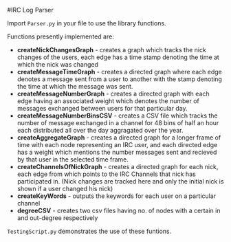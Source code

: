 #IRC Log Parser

Import `Parser.py` in your file to use the library functions.

Functions presently implemented are:
- **createNickChangesGraph** - creates a graph which tracks the nick changes of the users, each edge has a time stamp denoting the time at which the nick was changed
- **createMessageTimeGraph** - creates a directed graph where each edge denotes a message sent from a user to another with the stamp denoting the time at which the message was sent.
- **createMessageNumberGraph** - creates a directed graph with each edge having an associated weight which denotes the number of messages exchanged between users for that particular day.
- **createMessageNumberBinsCSV** - creates a CSV file which tracks the number of message exchanged in a channel for 48 bins of half an hour each distributed all over the day aggragated over the year. 
- **createAggregateGraph** - creates a directed graph for a longer frame of time with each node representing an IRC user, and each directed edge has a weight which mentions the number messages sent and recieved by that user in the selected time frame.
- **createChannelsOfNickGraph** - creates a directed graph for each nick, each edge from which points to the IRC Channels that nick has participated in. (Nick changes are tracked here and only the initial nick is shown if a user changed his nick) 
- **createKeyWords** - outputs the keywords for each user on a particular channel
- **degreeCSV** - creates two csv files having no. of nodes with a certain in and out-degree respectively

`TestingScript.py` demonstrates the use of these funtions.
